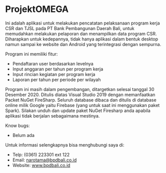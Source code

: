 # ProjektOMEGA

Ini adalah aplikasi untuk melakukan pencatatan pelaksanaan program kerja CSR dan TJSL pada PT Bank Pembangunan Daerah Bali, untuk memudahkan melakukan pelaporan dan menampilkan data program CSR. Diharapkan untuk kedepannya, tidak hanya aplikasi dalam bentuk desktop namun sampai ke website dan Android yang terintegrasi dengan sempurna.

Program ini memiliki fitur:
- Pendaftaran user berdasarkan levelnya
- Input anggaran per tahun per program kerja
- Input rincian kegiatan per program kerja
- Laporan per tahun per periode per wilayah

Program ini masih dalam pengembangan, ditargetkan selesai tanggal 30 Desember 2020.
Ditulis diatas Visual Studio 2019 dengan memanfaatkan Packet NuGet FireSharp. Seluruh database dibaca dan ditulis di database online milik Google yaitu Firebase (yang untuk saat ini menggunakan paket Spark). Silakan unduh dan update paket NuGet Firesharp anda apabila aplikasi tidak berjalan sebagaimana mestinya.

Know bugs:
- Belum ada

Untuk informasi selengkapnya bisa menghubungi saya di:
- Telp: (0361) 223301 ext 122
- Email: narotama@bpdbali.co.id
- Website: www.bpdbali.co.id

